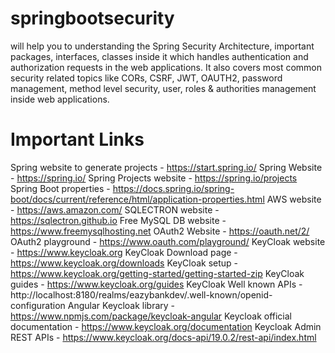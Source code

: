 # springbootsecurity
will help you to understanding the Spring Security Architecture, important packages, interfaces, classes inside it which handles authentication and authorization requests in the web applications. It also covers most common security related topics like CORs, CSRF, JWT, OAUTH2, password management, method level security, user, roles & authorities management inside web applications.

# Important Links
Spring website to generate projects - https://start.spring.io/ 
Spring Website - https://spring.io/ 
Spring Projects website - https://spring.io/projects 
Spring Boot properties - https://docs.spring.io/spring-boot/docs/current/reference/html/application-properties.html 
AWS website - https://aws.amazon.com/ 
SQLECTRON website - https://sqlectron.github.io 
Free MySQL DB website - https://www.freemysqlhosting.net 
OAuth2 Website - https://oauth.net/2/ 
OAuth2 playground - https://www.oauth.com/playground/ 
KeyCloak website - https://www.keycloak.org 
KeyCloak Download page - https://www.keycloak.org/downloads 
KeyCloak setup - https://www.keycloak.org/getting-started/getting-started-zip 
KeyCloak guides - https://www.keycloak.org/guides 
KeyCloak Well known APIs - http://localhost:8180/realms/eazybankdev/.well-known/openid-configuration 
Angular Keycloak library - https://www.npmjs.com/package/keycloak-angular 
Keycloak official documentation - https://www.keycloak.org/documentation 
Keycloak Admin REST APIs - https://www.keycloak.org/docs-api/19.0.2/rest-api/index.html 
